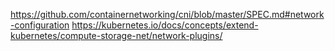 https://github.com/containernetworking/cni/blob/master/SPEC.md#network-configuration
https://kubernetes.io/docs/concepts/extend-kubernetes/compute-storage-net/network-plugins/
